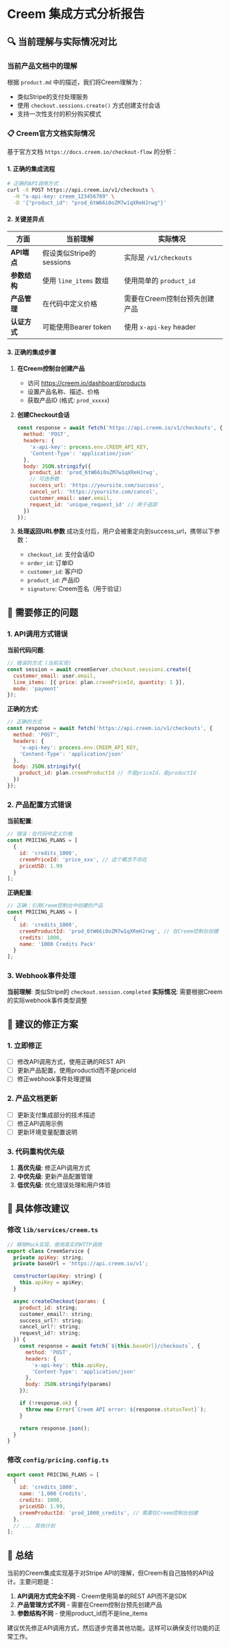 # Creem 集成方式分析报告

## 🔍 当前理解与实际情况对比

### 当前产品文档中的理解
根据 `product.md` 中的描述，我们将Creem理解为：
- 类似Stripe的支付处理服务
- 使用 `checkout.sessions.create()` 方式创建支付会话
- 支持一次性支付的积分购买模式

### 📋 Creem官方文档实际情况

基于官方文档 `https://docs.creem.io/checkout-flow` 的分析：

#### 1. **正确的集成流程**
```bash
# 正确的API调用方式
curl -X POST https://api.creem.io/v1/checkouts \
  -H "x-api-key: creem_123456789" \
  -D '{"product_id": "prod_6tW66i0oZM7w1qXReHJrwg"}'
```

#### 2. **关键差异点**

| 方面 | 当前理解 | 实际情况 |
|------|----------|----------|
| **API端点** | 假设类似Stripe的sessions | 实际是 `/v1/checkouts` |
| **参数结构** | 使用 `line_items` 数组 | 使用简单的 `product_id` |
| **产品管理** | 在代码中定义价格 | 需要在Creem控制台预先创建产品 |
| **认证方式** | 可能使用Bearer token | 使用 `x-api-key` header |

#### 3. **正确的集成步骤**

1. **在Creem控制台创建产品**
   - 访问 https://creem.io/dashboard/products
   - 设置产品名称、描述、价格
   - 获取产品ID (格式: `prod_xxxxx`)

2. **创建Checkout会话**
   ```javascript
   const response = await fetch('https://api.creem.io/v1/checkouts', {
     method: 'POST',
     headers: {
       'x-api-key': process.env.CREEM_API_KEY,
       'Content-Type': 'application/json'
     },
     body: JSON.stringify({
       product_id: 'prod_6tW66i0oZM7w1qXReHJrwg',
       // 可选参数
       success_url: 'https://yoursite.com/success',
       cancel_url: 'https://yoursite.com/cancel',
       customer_email: user.email,
       request_id: 'unique_request_id' // 用于追踪
     })
   });
   ```

3. **处理返回URL参数**
   成功支付后，用户会被重定向到success_url，携带以下参数：
   - `checkout_id`: 支付会话ID
   - `order_id`: 订单ID
   - `customer_id`: 客户ID
   - `product_id`: 产品ID
   - `signature`: Creem签名（用于验证）

## 🚨 需要修正的问题

### 1. **API调用方式错误**
**当前代码问题**:
```javascript
// 错误的方式 (当前实现)
const session = await creemServer.checkout.sessions.create({
  customer_email: user.email,
  line_items: [{ price: plan.creemPriceId, quantity: 1 }],
  mode: 'payment'
});
```

**正确的方式**:
```javascript
// 正确的方式
const response = await fetch('https://api.creem.io/v1/checkouts', {
  method: 'POST',
  headers: {
    'x-api-key': process.env.CREEM_API_KEY,
    'Content-Type': 'application/json'
  },
  body: JSON.stringify({
    product_id: plan.creemProductId // 不是priceId，是productId
  })
});
```

### 2. **产品配置方式错误**
**当前配置**:
```javascript
// 错误：在代码中定义价格
const PRICING_PLANS = [
  {
    id: 'credits_1000',
    creemPriceId: 'price_xxx', // 这个概念不存在
    priceUSD: 1.99
  }
];
```

**正确配置**:
```javascript
// 正确：引用Creem控制台中创建的产品
const PRICING_PLANS = [
  {
    id: 'credits_1000',
    creemProductId: 'prod_6tW66i0oZM7w1qXReHJrwg', // 在Creem控制台创建
    credits: 1000,
    name: '1000 Credits Pack'
  }
];
```

### 3. **Webhook事件处理**
**当前理解**: 类似Stripe的 `checkout.session.completed`
**实际情况**: 需要根据Creem的实际webhook事件类型调整

## 📝 建议的修正方案

### 1. **立即修正**
- [ ] 修改API调用方式，使用正确的REST API
- [ ] 更新产品配置，使用productId而不是priceId
- [ ] 修正webhook事件处理逻辑

### 2. **产品文档更新**
- [ ] 更新支付集成部分的技术描述
- [ ] 修正API调用示例
- [ ] 更新环境变量配置说明

### 3. **代码重构优先级**
1. **高优先级**: 修正API调用方式
2. **中优先级**: 更新产品配置管理
3. **低优先级**: 优化错误处理和用户体验

## 🔧 具体修改建议

### 修改 `lib/services/creem.ts`
```javascript
// 移除Mock实现，使用真实的HTTP调用
export class CreemService {
  private apiKey: string;
  private baseUrl = 'https://api.creem.io/v1';

  constructor(apiKey: string) {
    this.apiKey = apiKey;
  }

  async createCheckout(params: {
    product_id: string;
    customer_email?: string;
    success_url?: string;
    cancel_url?: string;
    request_id?: string;
  }) {
    const response = await fetch(`${this.baseUrl}/checkouts`, {
      method: 'POST',
      headers: {
        'x-api-key': this.apiKey,
        'Content-Type': 'application/json'
      },
      body: JSON.stringify(params)
    });

    if (!response.ok) {
      throw new Error(`Creem API error: ${response.statusText}`);
    }

    return response.json();
  }
}
```

### 修改 `config/pricing.config.ts`
```javascript
export const PRICING_PLANS = [
  {
    id: 'credits_1000',
    name: '1,000 Credits',
    credits: 1000,
    priceUSD: 1.99,
    creemProductId: 'prod_1000_credits', // 需要在Creem控制台创建
  },
  // ... 其他计划
];
```

## 🎯 总结

当前的Creem集成实现基于对Stripe API的理解，但Creem有自己独特的API设计。主要问题是：

1. **API调用方式完全不同** - Creem使用简单的REST API而不是SDK
2. **产品管理方式不同** - 需要在Creem控制台预先创建产品
3. **参数结构不同** - 使用product_id而不是line_items

建议优先修正API调用方式，然后逐步完善其他功能。这样可以确保支付功能的正常工作。
